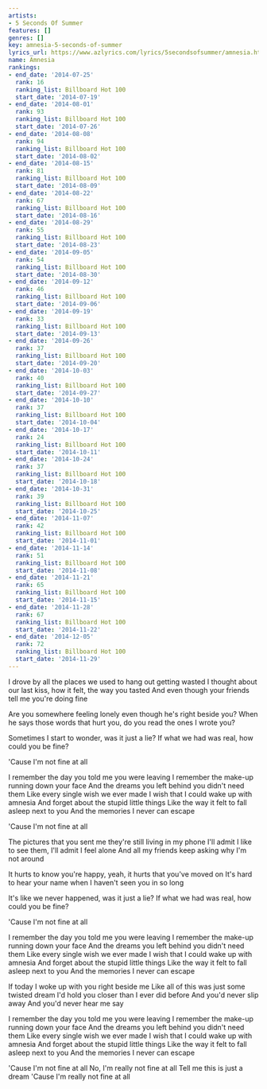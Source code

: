 ```yaml
---
artists:
- 5 Seconds Of Summer
features: []
genres: []
key: amnesia-5-seconds-of-summer
lyrics_url: https://www.azlyrics.com/lyrics/5secondsofsummer/amnesia.html
name: Amnesia
rankings:
- end_date: '2014-07-25'
  rank: 16
  ranking_list: Billboard Hot 100
  start_date: '2014-07-19'
- end_date: '2014-08-01'
  rank: 93
  ranking_list: Billboard Hot 100
  start_date: '2014-07-26'
- end_date: '2014-08-08'
  rank: 94
  ranking_list: Billboard Hot 100
  start_date: '2014-08-02'
- end_date: '2014-08-15'
  rank: 81
  ranking_list: Billboard Hot 100
  start_date: '2014-08-09'
- end_date: '2014-08-22'
  rank: 67
  ranking_list: Billboard Hot 100
  start_date: '2014-08-16'
- end_date: '2014-08-29'
  rank: 55
  ranking_list: Billboard Hot 100
  start_date: '2014-08-23'
- end_date: '2014-09-05'
  rank: 54
  ranking_list: Billboard Hot 100
  start_date: '2014-08-30'
- end_date: '2014-09-12'
  rank: 46
  ranking_list: Billboard Hot 100
  start_date: '2014-09-06'
- end_date: '2014-09-19'
  rank: 33
  ranking_list: Billboard Hot 100
  start_date: '2014-09-13'
- end_date: '2014-09-26'
  rank: 37
  ranking_list: Billboard Hot 100
  start_date: '2014-09-20'
- end_date: '2014-10-03'
  rank: 40
  ranking_list: Billboard Hot 100
  start_date: '2014-09-27'
- end_date: '2014-10-10'
  rank: 37
  ranking_list: Billboard Hot 100
  start_date: '2014-10-04'
- end_date: '2014-10-17'
  rank: 24
  ranking_list: Billboard Hot 100
  start_date: '2014-10-11'
- end_date: '2014-10-24'
  rank: 37
  ranking_list: Billboard Hot 100
  start_date: '2014-10-18'
- end_date: '2014-10-31'
  rank: 39
  ranking_list: Billboard Hot 100
  start_date: '2014-10-25'
- end_date: '2014-11-07'
  rank: 42
  ranking_list: Billboard Hot 100
  start_date: '2014-11-01'
- end_date: '2014-11-14'
  rank: 51
  ranking_list: Billboard Hot 100
  start_date: '2014-11-08'
- end_date: '2014-11-21'
  rank: 65
  ranking_list: Billboard Hot 100
  start_date: '2014-11-15'
- end_date: '2014-11-28'
  rank: 67
  ranking_list: Billboard Hot 100
  start_date: '2014-11-22'
- end_date: '2014-12-05'
  rank: 72
  ranking_list: Billboard Hot 100
  start_date: '2014-11-29'
---
```



I drove by all the places we used to hang out getting wasted
I thought about our last kiss, how it felt, the way you tasted
And even though your friends tell me you're doing fine

Are you somewhere feeling lonely even though he's right beside you?
When he says those words that hurt you, do you read the ones I wrote you?

Sometimes I start to wonder, was it just a lie?
If what we had was real, how could you be fine?

'Cause I'm not fine at all


I remember the day you told me you were leaving
I remember the make-up running down your face
And the dreams you left behind you didn't need them
Like every single wish we ever made
I wish that I could wake up with amnesia
And forget about the stupid little things
Like the way it felt to fall asleep next to you
And the memories I never can escape

'Cause I'm not fine at all


The pictures that you sent me they're still living in my phone
I'll admit I like to see them, I'll admit I feel alone
And all my friends keep asking why I'm not around

It hurts to know you're happy, yeah, it hurts that you've moved on
It's hard to hear your name when I haven't seen you in so long

It's like we never happened, was it just a lie?
If what we had was real, how could you be fine?

'Cause I'm not fine at all


I remember the day you told me you were leaving
I remember the make-up running down your face
And the dreams you left behind you didn't need them
Like every single wish we ever made
I wish that I could wake up with amnesia
And forget about the stupid little things
Like the way it felt to fall asleep next to you
And the memories I never can escape

If today I woke up with you right beside me
Like all of this was just some twisted dream
I'd hold you closer than I ever did before
And you'd never slip away
And you'd never hear me say

I remember the day you told me you were leaving
I remember the make-up running down your face
And the dreams you left behind you didn't need them
Like every single wish we ever made
I wish that I could wake up with amnesia
And forget about the stupid little things
Like the way it felt to fall asleep next to you
And the memories I never can escape

'Cause I'm not fine at all
No, I'm really not fine at all
Tell me this is just a dream
'Cause I'm really not fine at all



